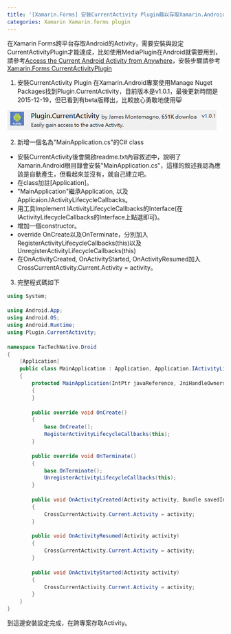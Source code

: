 ```yaml
---
title: '[Xamarin.Forms] 安裝CurrentActivity Plugin藉以存取Xamarin.Android Activity'
categories: Xamarin Xamarin.forms plugin
---
```


在Xamarin Forms跨平台存取Android的Activity，需要安裝與設定CurrentActivityPlugin才能達成，比如使用MediaPlugin在Android就需要用到，請參考[Access the Current Android Activity from Anywhere](https://montemagno.com/access-the-current-android-activity-from-anywhere/)，安裝步驟請參考[Xamarin.Forms CurrentActivityPlugin](https://github.com/jamesmontemagno/CurrentActivityPlugin)

1. 安裝CurrentActivity Plugin
在Xamarin.Android專案使用Manage Nuget Packages找到Plugin.CurrentActivity，目前版本是v1.0.1，最後更新時間是2015-12-19，但已看到有beta版釋出，比較放心勇敢地使用😸

![install-currentactivity-01](/images/2018/04/install-currentactivity-01.png)

2. 新增一個名為"MainApplication.cs"的C# class
  * 安裝CurrentActivity後會開啟readme.txt內容敘述中，說明了Xamarin.Android根目錄會安裝"MainApplication.cs"，這樣的敘述我認為應該是自動產生，但看起來並沒有，就自己建立吧。
  * 在class加註[Application]。
  * "MainApplication"繼承Application, 以及Applicaion.IActivityLifecycleCallbacks。
  * 用工具Implement IActivityLifecycleCallbacks的Interface(在IActivityLifecycleCallbacks的Interface上點選即可)。
  * 增加一個constructor。
  * override OnCreate以及OnTerminate，分別加入RegisterActivityLifecycleCallbacks(this)以及UnregisterActivityLifecycleCallbacks(this)
  * 在OnActivityCreated, OnActivityStarted, OnActivityResumed加入CrossCurrentActivity.Current.Activity = activity。
3. 完整程式碼如下

 ``` csharp
 using System;

 using Android.App;
 using Android.OS;
 using Android.Runtime;
 using Plugin.CurrentActivity;

 namespace TacTechNative.Droid
 {
     [Application]
     public class MainApplication : Application, Application.IActivityLifecycleCallbacks
     {
         protected MainApplication(IntPtr javaReference, JniHandleOwnership transfer) : base(javaReference, transfer)
         {
         }

         public override void OnCreate()
         {
             base.OnCreate();
             RegisterActivityLifecycleCallbacks(this);
         }

         public override void OnTerminate()
         {
             base.OnTerminate();
             UnregisterActivityLifecycleCallbacks(this);
         }

         public void OnActivityCreated(Activity activity, Bundle savedInstanceState)
         {
             CrossCurrentActivity.Current.Activity = activity;
         }

         public void OnActivityResumed(Activity activity)
         {
             CrossCurrentActivity.Current.Activity = activity;
         }

         public void OnActivityStarted(Activity activity)
         {
             CrossCurrentActivity.Current.Activity = activity;
         }
     }
 }
 ```

到這邊安裝設定完成，在跨專案存取Activity。
